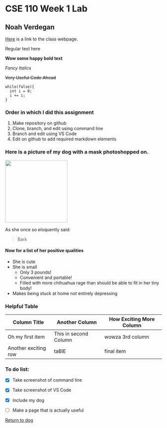 # CSE 110 Week 1 Lab
## Noah Verdegan

[Here](http://cseweb.ucsd.edu/~dakane/CSE101/) is a link to the class webpage.

Regular text here

**Wow some happy bold text**

*Fancy Italics*

~~Very Useful Code Ahead~~
```
while(false){
  int i = 0;
  i += i;
}
```

### Order in which I did this assignment
1. Make repository on github
2. Clone, branch, and edit using command line
3. Branch and edit using VS Code
4. Edit on github to add required markdown elements


### Here is a picture of my dog with a mask photoshopped on.

<img src="gigimask.jpg" width="200"/>

As she once so eloquently said:

> Bark

#### Now for a list of her positive qualities
- She is cute
- She is small
  - Only 3 pounds!
  - Convenient and portable!
  - Filled with more chihuahua rage than should be able to fit in her tiny body!
- Makes being stuck at home not entirely depressing

### Helpful Table
| Column Title | Another Column | How Exciting More Column |  
| --- | --- | --- |  
| Oh my first item | This in second Column | wowza 3rd column |  
| Another exciting row | taBlE | final item |  

### To do list:
- [x] Take screenshot of command line
- [x] Take screenshot of VS Code
- [x] Include my dog
- [ ] Make a page that is actually useful




[Return to dog](https://noahverdegan.github.io/noahverdeganCSE110LabWeek1.github.io/#here-is-a-picture-of-my-dog-with-a-mask-photoshopped-on)

